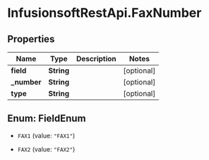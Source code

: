# InfusionsoftRestApi.FaxNumber

## Properties
Name | Type | Description | Notes
------------ | ------------- | ------------- | -------------
**field** | **String** |  | [optional] 
**_number** | **String** |  | [optional] 
**type** | **String** |  | [optional] 


<a name="FieldEnum"></a>
## Enum: FieldEnum


* `FAX1` (value: `"FAX1"`)

* `FAX2` (value: `"FAX2"`)




